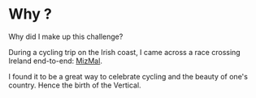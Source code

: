 # Why ?

Why did I make up this challenge? 

During a cycling trip on the Irish coast, I came across a race crossing Ireland end-to-end: [MizMal](https://www.mizmal.com/). 

I found it to be a great way to celebrate cycling and the beauty of one's country. Hence the birth of the Vertical.